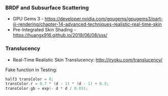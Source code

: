 ### BRDF and Subsurface Scattering
* GPU Gems 3 - https://developer.nvidia.com/gpugems/gpugems3/part-iii-rendering/chapter-14-advanced-techniques-realistic-real-time-skin
* Pre-Integrated Skin Shading - https://huangx916.github.io/2019/06/08/sss/

### Translucency 
* Real-Time Realistic Skin Translucency: http://iryoku.com/translucency/

Fake function in Testing:
```cpp
half3 transColor = 0;
transColor.r = 0.7 * (d - 1) * (d - 1) + 0.3;
transColor.gb = exp(- d * d / 0.03);
```